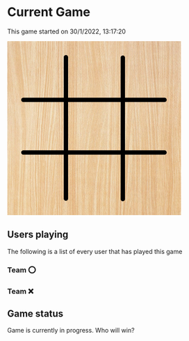 # Current Game

This game started on 30/1/2022, 13:17:20

![alt text](https://github.com/donadev/TicTacToe/blob/main/games/current/output.png?raw=true)

## Users playing
The following is a list of every user that has played this game
### Team ⭕️



### Team ❌




## Game status
Game is currently in progress. Who will win?
